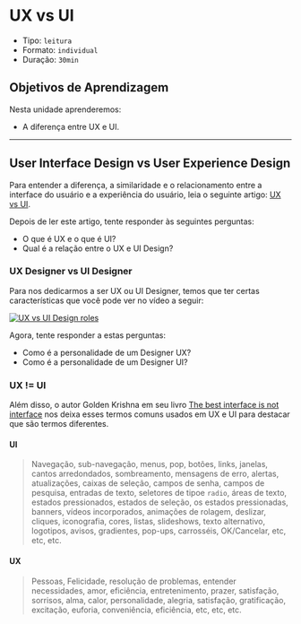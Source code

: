 # UX vs UI

- Tipo: `leitura`
- Formato: `individual`
- Duração: `30min`

## Objetivos de Aprendizagem

Nesta unidade aprenderemos:

- A diferença entre UX e UI.

***

## User Interface Design vs User Experience Design

Para entender a diferença, a similaridade e o relacionamento entre a interface do
usuário e a experiência do usuário, leia o seguinte artigo:
[UX vs UI](https://medium.com/aela/qual-a-diferen%C3%A7a-entre-ux-e-ui-1ea8a4b4f747).

Depois de ler este artigo, tente responder às seguintes perguntas:

- O que é UX e o que é UI?
- Qual é a relação entre o UX e UI Design?

### UX Designer vs UI Designer

Para nos dedicarmos a ser UX ou UI Designer, temos que ter certas características
que você pode ver no vídeo a seguir:

[![UX vs UI Design roles](https://img.youtube.com/vi/ft5TzxG-LAc/0.jpg)](https://www.youtube.com/watch?v=ft5TzxG-LAc&cc_lang_pref=es&cc_load_policy=1)

Agora, tente responder a estas perguntas:

- Como é a personalidade de um Designer UX?
- Como é a personalidade de um Designer UI?

### UX != UI

Além disso, o autor Golden Krishna em seu livro
[The best interface is not interface](http://www.nointerface.com/book/)
nos deixa esses termos comuns usados em UX e UI para destacar
que são termos diferentes.

#### UI

> Navegação, sub-navegação, menus, pop, botões, links, janelas, cantos
> arredondados, sombreamento, mensagens de erro, alertas, atualizações, caixas
> de seleção, campos de senha, campos de pesquisa, entradas de texto, seletores
> de tipoe `radio`, áreas de texto, estados pressionados, estados de seleção, os
> estados pressionadas, banners, vídeos incorporados, animações de rolagem,
> deslizar, cliques, iconografia, cores, listas, slideshows, texto alternativo,
> logotipos, avisos, gradientes, pop-ups, carrosséis, OK/Cancelar, etc, etc,
> etc.

#### UX

> Pessoas, Felicidade, resolução de problemas, entender necessidades,
> amor, eficiência, entretenimento, prazer, satisfação, sorrisos, alma,
> calor, personalidade, alegria, satisfação, gratificação, excitação,
> euforia, conveniência, eficiência, etc, etc, etc.
